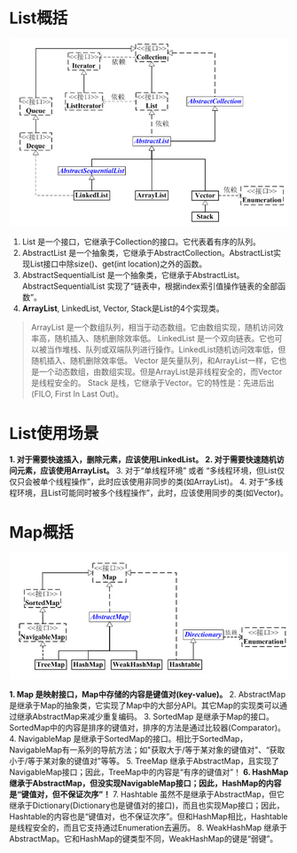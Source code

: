# List概括

![List框架图]( https://raw.githubusercontent.com/yanboweb/blog-images-store/master/20170715/List%E6%A1%86%E6%9E%B6%E5%9B%BE.jpg)

1. List 是一个接口，它继承于Collection的接口。它代表着有序的队列。
2.  AbstractList 是一个抽象类，它继承于AbstractCollection。AbstractList实现List接口中除size()、get(int location)之外的函数。
3. AbstractSequentialList 是一个抽象类，它继承于AbstractList。AbstractSequentialList 实现了“链表中，根据index索引值操作链表的全部函数”。
4. **ArrayList**, LinkedList, Vector, Stack是List的4个实现类。
  
  

> ArrayList 是一个数组队列，相当于动态数组。它由数组实现，随机访问效率高，随机插入、随机删除效率低。
LinkedList 是一个双向链表。它也可以被当作堆栈、队列或双端队列进行操作。LinkedList随机访问效率低，但随机插入、随机删除效率低。
Vector 是矢量队列，和ArrayList一样，它也是一个动态数组，由数组实现。但是ArrayList是非线程安全的，而Vector是线程安全的。
Stack 是栈，它继承于Vector。它的特性是：先进后出(FILO, First In Last Out)。

  # List使用场景

**1.  对于需要快速插入，删除元素，应该使用LinkedList。**
**2.  对于需要快速随机访问元素，应该使用ArrayList。**
3.  对于“单线程环境” 或者 “多线程环境，但List仅仅只会被单个线程操作”，此时应该使用非同步的类(如ArrayList)。
4. 对于“多线程环境，且List可能同时被多个线程操作”，此时，应该使用同步的类(如Vector)。

# Map概括
![Map框架图]( https://raw.githubusercontent.com/yanboweb/blog-images-store/master/20170715/Map%E6%9E%B6%E6%9E%84%E5%9B%BE.jpg)

**1. Map 是映射接口，Map中存储的内容是键值对(key-value)。**
2. AbstractMap 是继承于Map的抽象类，它实现了Map中的大部分API。其它Map的实现类可以通过继承AbstractMap来减少重复编码。
3. SortedMap 是继承于Map的接口。SortedMap中的内容是排序的键值对，排序的方法是通过比较器(Comparator)。
4. NavigableMap 是继承于SortedMap的接口。相比于SortedMap，NavigableMap有一系列的导航方法；如"获取大于/等于某对象的键值对"、“获取小于/等于某对象的键值对”等等。
5. TreeMap 继承于AbstractMap，且实现了NavigableMap接口；因此，TreeMap中的内容是“有序的键值对”！
**6. HashMap 继承于AbstractMap，但没实现NavigableMap接口；因此，HashMap的内容是“键值对，但不保证次序”！**
7. Hashtable 虽然不是继承于AbstractMap，但它继承于Dictionary(Dictionary也是键值对的接口)，而且也实现Map接口；因此，Hashtable的内容也是“键值对，也不保证次序”。但和HashMap相比，Hashtable是线程安全的，而且它支持通过Enumeration去遍历。
8. WeakHashMap 继承于AbstractMap。它和HashMap的键类型不同，WeakHashMap的键是“弱键”。
	



